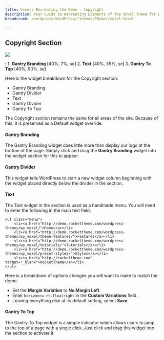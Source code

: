 ```yaml
---
title: Voxel: Recreating the Demo - Copyright
description: Your Guide to Recreating Elements of the Voxel Theme for WordPress
breadcrumb: /wordpress:WordPress/!themes:Themes/voxel:Voxel

---
```


Copyright Section
-----

![][demo2]

:	1. **Gantry Branding** [40%, 7%, se]
	2. **Text** [40%, 35%, se]
	3. **Gantry To Top** [40%, 90%, se]

Here is the widget breakdown for the Copyright section:

* Gantry Branding
* Gantry Divider
* Text
* Gantry Divider
* Gantry To Top

The Copyright section remains the same for all areas of the site. Because of this, it is preserved as a Default widget override.

#### Gantry Branding

The Gantry Branding widget does little more than display our logo at the bottom of the page. Simply click and drag the **Gantry Branding** widget into the widget section for this to appear.

#### Gantry Divider

This widget tells WordPress to start a new widget column beginning with the widget placed directly below the divider in the section.

#### Text

The Text widget in the section is used as a handmade menu. You will need to enter the following in the main text field.

~~~
<ul class="menu">
	<li><a href="http://demo.rockettheme.com/wordpress-themes/wp_voxel/">Home</a></li>
	<li><a href="http://demo.rockettheme.com/wordpress-themes/wp_voxel/theme-features/">Features</a></li>
	<li><a href="http://demo.rockettheme.com/wordpress-themes/wp_voxel/tutorials/">Tutorials</a></li>
	<li><a href="http://demo.rockettheme.com/wordpress-themes/wp_voxel/preset-styles/">Styles</a></li>
	<li><a href="http://rockettheme.com" target="_blank">RocketTheme</a></li>
</ul>
~~~

Here is a breakdown of options changes you will want to make to match the demo.

* Set the **Margin Variation** to **No Margin Left**.
* Enter `horizmenu rt-floatright` in the **Custom Variations** field.
* Leaving everything else at its default setting, select **Save**.

#### Gantry To Top

The Gantry To Top widget is a simple indicator which allows users to jump to the top of a page with a single click. Just click and drag this widget into the section to activate it.

[demo2]: assets/demo_13.jpeg

